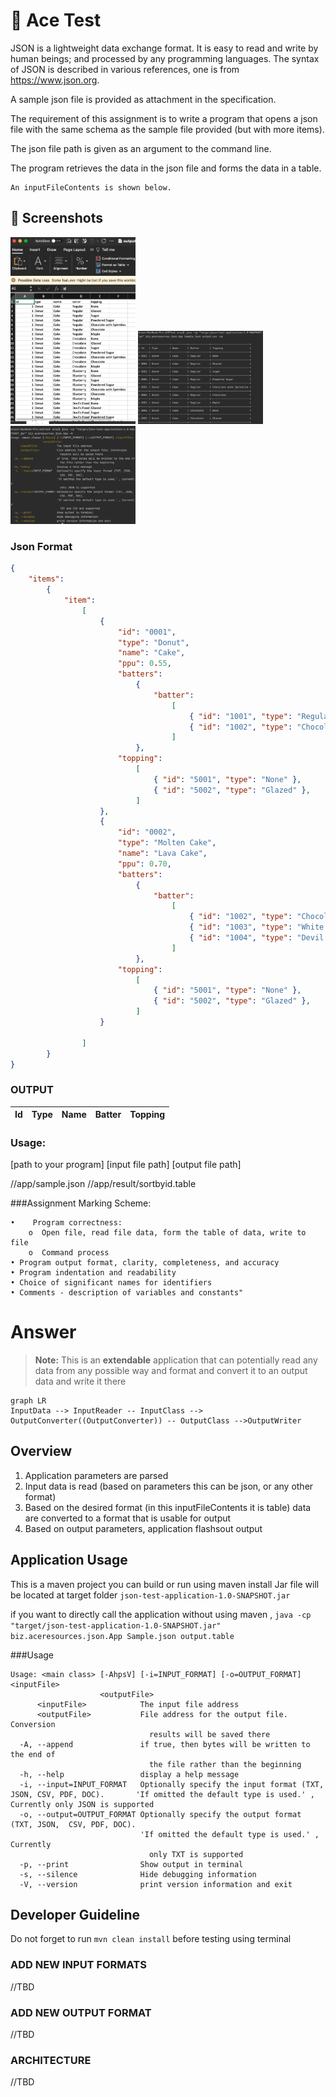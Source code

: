 # 📱 Ace Test

JSON is a lightweight data exchange format. It is easy to read and write by human beings; and processed by any programming languages. The syntax of JSON is described in various references, one is from https://www.json.org. 

A sample json file is provided as attachment in the specification. 

The requirement of this assignment is to write a program that opens a json file with the same schema as the sample file provided (but with more items). 

The json file path is given as an argument
to the command line. 

The program retrieves the data in the json file and forms the data in a table.

    An inputFileContents is shown below.


## 🎴 Screenshots

<div float="left">
	<img src="./res/csv_file.png" width="200" />
	<img src="./res/table_out.png" width="200" />
	<img src="./res/help.png" width="200" />
</div>


### Json Format

```json
{
	"items":
		{
			"item":
				[
					{
						"id": "0001",
						"type": "Donut",
						"name": "Cake",
						"ppu": 0.55,
						"batters":
							{
								"batter":
									[
										{ "id": "1001", "type": "Regular" },
										{ "id": "1002", "type": "Chocolate" },
									]
							},
						"topping":
							[
								{ "id": "5001", "type": "None" },
								{ "id": "5002", "type": "Glazed" },
							]
					},
					{
						"id": "0002",
						"type": "Molten Cake",
						"name": "Lava Cake",
						"ppu": 0.70,
						"batters":
							{
								"batter":
									[
										{ "id": "1002", "type": "Chocolate" },
										{ "id": "1003", "type": "White Choco." },
										{ "id": "1004", "type": "Devil's Food" }
									]
							},
						"topping":
							[
								{ "id": "5001", "type": "None" },
								{ "id": "5002", "type": "Glazed" },
							]
					}

				]
		}
}

```

### OUTPUT

Id | Type | Name | Batter | Topping
---|------|------|--------|--------


### Usage: 

[path to your program] [input file path] [output file path]


/<home directory>/app/sample.json
/<home directory>/app/result/sortbyid.table



###Assignment Marking Scheme:
    
    •    Program correctness:
        o  Open file, read file data, form the table of data, write to file
        o  Command process
    • Program output format, clarity, completeness, and accuracy
    • Program indentation and readability
    • Choice of significant names for identifiers
    • Comments - description of variables and constants"



# Answer

> **Note:** This is an **extendable** application that can potentially read any data from any possible way and format and convert it to an output data and write it there


```mermaid  
graph LR  
InputData --> InputReader -- InputClass --> OutputConverter((OutputConverter)) -- OutputClass -->OutputWriter  
```


## Overview

1. Application parameters are parsed
2. Input data is read (based on parameters this can be json, or any other format)
3. Based on the desired format (in this inputFileContents it is table) data are converted to a format that is usable for output
4. Based on output parameters, application flashsout output 

## Application Usage

This is a maven project you can build or run using maven install
Jar file will be located at target folder
```json-test-application-1.0-SNAPSHOT.jar```

if you want to directly call the application without using maven ,
```java -cp "target/json-test-application-1.0-SNAPSHOT.jar" biz.aceresources.json.App Sample.json output.table```

###Usage

```shell
Usage: <main class> [-AhpsV] [-i=INPUT_FORMAT] [-o=OUTPUT_FORMAT] <inputFile>
                    <outputFile>
      <inputFile>            The input file address
      <outputFile>           File address for the output file. Conversion
                               results will be saved there
  -A, --append               if true, then bytes will be written to the end of
                               the file rather than the beginning
  -h, --help                 display a help message
  -i, --input=INPUT_FORMAT   Optionally specify the input format (TXT, JSON, CSV, PDF, DOC).       'If omitted the default type is used.' , Currently only JSON is supported
  -o, --output=OUTPUT_FORMAT Optionally specify the output format (TXT, JSON,  CSV, PDF, DOC).
                             'If omitted the default type is used.' , Currently
                               only TXT is supported
  -p, --print                Show output in terminal
  -s, --silence              Hide debugging information
  -V, --version              print version information and exit

```

## Developer Guideline
Do not forget to run ```mvn clean install``` before testing using terminal

### ADD NEW INPUT FORMATS
//TBD

### ADD NEW OUTPUT FORMAT
//TBD

### ARCHITECTURE
//TBD
